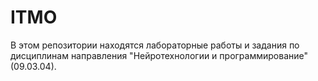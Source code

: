 # ITMO
В этом репозитории находятся лабораторные работы и задания по дисциплинам направления "Нейротехнологии и программирование" (09.03.04).
